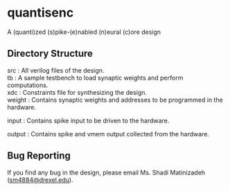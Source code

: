 # quantisenc  
A (quanti)zed (s)pike-(e)nabled (n)eural (c)ore design  
  
## Directory Structure  
src     : All verilog files of the design.  
tb      : A sample testbench to load synaptic weights and perform computations.  
xdc     : Constraints file for synthesizing the design.  
weight  : Contains synaptic weights and addresses to be programmed in the hardware.

input   : Contains spike input to be driven to the hardware.

output  : Contains spike and vmem output collected from the hardware.
  
## Bug Reporting  
If you find any bug in the design, please email Ms. Shadi Matinizadeh (sm4884@drexel.edu).

